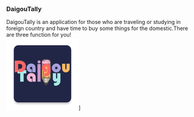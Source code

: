 ### DaigouTally
 DaigouTally is an application for those who are traveling or studying in foreign country and have time to buy some things for the domestic.There are three function for you!  
![](https://github.com/SWerllen/DaigouTally/blob/master/app/src/main/res/mipmap-xxxhdpi/ic_launcher.png "Click Here to See Demo")]

